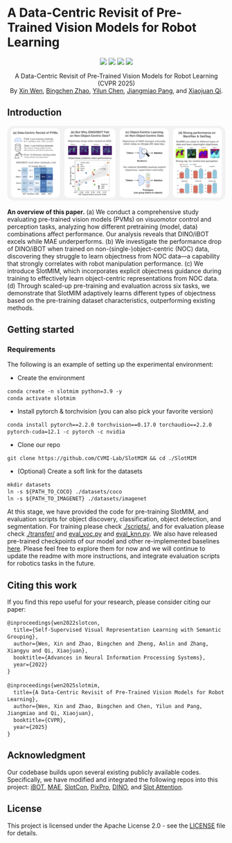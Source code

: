 # A Data-Centric Revisit of Pre-Trained Vision Models for Robot Learning

<p align="center">
    <img src="https://img.shields.io/badge/-CVPR%202025-367dbd">
    <a href="https://arxiv.org/abs/2205.15288"><img src="https://img.shields.io/badge/arXiv-TBD-b31b1b"></a>
    <a href="https://connecthkuhk-my.sharepoint.com/:f:/g/personal/xwen_connect_hku_hk/Eh8V7igWRhpBtFndEDRwYSgBKbo-tw4ZdkRdSt0hNTiPBQ?e=qx9b9c"><img src="https://img.shields.io/badge/ModelZoo-OneDrive-blue"></a>
  <a href="https://github.com/CVMI-Lab/SlotMIM/blob/main/LICENSE"><img src="https://img.shields.io/badge/License-Apache%202.0-blue.svg"></a>
</p>
<p align="center">
	A Data-Centric Revisit of Pre-Trained Vision Models for Robot Learning (CVPR 2025)<br>
  By
  <a href="https://wen-xin.info">Xin Wen</a>, 
  <a href="https://bzhao.me/">Bingchen Zhao</a>, 
  <a href="https://yilunchen.com/about/">Yilun Chen</a>, 
  <a href="https://oceanpang.github.io/">Jiangmiao Pang</a>, and 
  <a href="https://xjqi.github.io/">Xiaojuan Qi</a>.
</p>

## Introduction

![framework](assets/teaser.jpg)

**An overview of this paper.** (a) We conduct a comprehensive study evaluating pre-trained vision models (PVMs) on visuomotor control and perception tasks, analyzing how different pretraining (model, data) combinations affect performance. Our analysis reveals that DINO/iBOT excels while MAE underperforms.
(b) We investigate the performance drop of DINO/iBOT when trained on non-(single-)object-centric (NOC) data, discovering they struggle to learn objectness from NOC data—a capability that strongly correlates with robot manipulation performance.
(c) We introduce SlotMIM, which incorporates explicit objectness guidance during training to effectively learn object-centric representations from NOC data.
(d) Through scaled-up pre-training and evaluation across six tasks, we demonstrate that SlotMIM adaptively learns different types of objectness based on the pre-training dataset characteristics, outperforming existing methods.


## Getting started

### Requirements

The following is an example of setting up the experimental environment:

* Create the environment
```shell script
conda create -n slotmim python=3.9 -y
conda activate slotmim
```

* Install pytorch & torchvision (you can also pick your favorite version)
```shell script
conda install pytorch==2.2.0 torchvision==0.17.0 torchaudio==2.2.0 pytorch-cuda=12.1 -c pytorch -c nvidia
```

* Clone our repo
```shell script
git clone https://github.com/CVMI-Lab/SlotMIM && cd ./SlotMIM
```

* (Optional) Create a soft link for the datasets
```shell script
mkdir datasets
ln -s ${PATH_TO_COCO} ./datasets/coco
ln -s ${PATH_TO_IMAGENET} ./datasets/imagenet
```


At this stage, we have provided the code for pre-training SlotMIM, and evaluation scripts for object discovery, classification, object detection, and segmentation. For training please check [./scripts/](./scripts/), and for evaluation please check [./transfer/](./transfer/) and [eval_voc.py](eval_voc.py) and [eval_knn.py](eval_knn.py). We also have released pre-trained checkpoints of our model and other re-implemented baselines [here](https://connecthkuhk-my.sharepoint.com/:f:/g/personal/xwen_connect_hku_hk/Eh8V7igWRhpBtFndEDRwYSgBKbo-tw4ZdkRdSt0hNTiPBQ?e=qx9b9c).
Please feel free to explore them for now and we will continue to update the readme with more instructions, and integrate evaluation scripts for robotics tasks in the future.


## Citing this work

If you find this repo useful for your research, please consider citing our paper:

```
@inproceedings{wen2022slotcon,
  title={Self-Supervised Visual Representation Learning with Semantic Grouping},
  author={Wen, Xin and Zhao, Bingchen and Zheng, Anlin and Zhang, Xiangyu and Qi, Xiaojuan},
  booktitle={Advances in Neural Information Processing Systems},
  year={2022}
}

@inproceedings{wen2025slotmim,
  title={A Data-Centric Revisit of Pre-Trained Vision Models for Robot Learning},
  author={Wen, Xin and Zhao, Bingchen and Chen, Yilun and Pang, Jiangmiao and Qi, Xiaojuan},
  booktitle={CVPR},
  year={2025}
}
```

## Acknowledgment

Our codebase builds upon several existing publicly available codes. Specifically, we have modified and integrated the following repos into this project: [iBOT](https://github.com/bytedance/ibot/tree/main), [MAE](https://github.com/facebookresearch/mae), [SlotCon](https://github.com/CVMI-Lab/SlotCon), [PixPro](https://github.com/zdaxie/PixPro), [DINO](https://github.com/facebookresearch/dino), and [Slot Attention](https://github.com/google-research/google-research/tree/master/slot_attention).

## License
This project is licensed under the Apache License 2.0 - see the [LICENSE](LICENSE) file for details.
